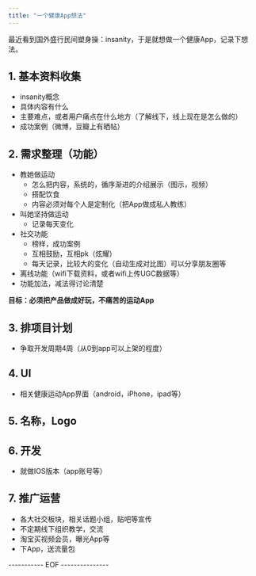 ```yaml
---
title: "一个健康App想法"
---
```


最近看到国外盛行民间塑身操：insanity，于是就想做一个健康App，记录下想法。

## 1. 基本资料收集
- insanity概念
- 具体内容有什么
- 主要难点，或者用户痛点在什么地方（了解线下，线上现在是怎么做的）
- 成功案例（微博，豆瓣上有晒帖）

<!--break-->

## 2. 需求整理（功能）
- 教她做运动
	- 怎么把内容，系统的，循序渐进的介绍展示（图示，视频）
	- 搭配饮食
	- 内容必须对每个人是定制化（把App做成私人教练）
- 叫她坚持做运动
	- 记录每天变化
- 社交功能
	- 榜样，成功案例
	- 互相鼓励，互相pk（炫耀）
	- 每天记录，比较大的变化（自动生成对比图）可以分享朋友圈等
- 离线功能（wifi下载资料，或者wifi上传UGC数据等）
- 功能加法，减法得讨论清楚
	
**目标：必须把产品做成好玩，不痛苦的运动App**

## 3. 排项目计划
- 争取开发周期4周（从0到app可以上架的程度）

## 4. UI
- 相关健康运动App界面（android，iPhone，ipad等）

## 5. 名称，Logo

## 6. 开发
- 就做IOS版本（app账号等）

## 7. 推广运营
- 各大社交板块，相关话题小组，贴吧等宣传
- 不定期线下组织教学，交流
- 淘宝买视频会员，曝光App等
- 下App，送流量包

----------- EOF ---------------
